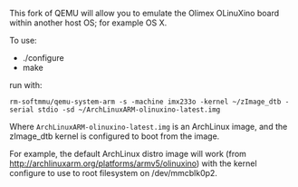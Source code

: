 This fork of QEMU will allow you to emulate the Olimex OLinuXino board within another host OS; for example OS X.

To use:

* ./configure
* make

run with: 

```
rm-softmmu/qemu-system-arm -s -machine imx233o -kernel ~/zImage_dtb -serial stdio -sd ~/ArchLinuxARM-olinuxino-latest.img
```

Where ```ArchLinuxARM-olinuxino-latest.img``` is an ArchLinux image, and the zImage_dtb kernel is configured to boot from the image.

For example, the default ArchLinux distro image will work (from http://archlinuxarm.org/platforms/armv5/olinuxino) with the kernel configure to use to root filesystem on /dev/mmcblk0p2.

